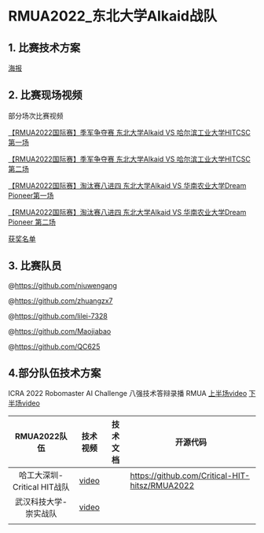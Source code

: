# RMUA2022_东北大学Alkaid战队

## 1. 比赛技术方案

[海报](./RMUA2022东北大学摇光战队海报.pdf)




## 2. 比赛现场视频

部分场次比赛视频

[【RMUA2022国际赛】季军争夺赛 东北大学Alkaid VS 哈尔滨工业大学HITCSC 第一场](https://www.bilibili.com/video/BV1pA4y1Z7a7/?spm_id_from=333.999.0.0&vd_source=b86740d9f2b244ac781ad5f60dd8e818)

[【RMUA2022国际赛】季军争夺赛 东北大学Alkaid VS 哈尔滨工业大学HITCSC 第二场](https://www.bilibili.com/video/BV1gZ4y1b7Cy/?spm_id_from=333.999.0.0&vd_source=b86740d9f2b244ac781ad5f60dd8e818)

[【RMUA2022国际赛】淘汰赛八进四 东北大学Alkaid VS 华南农业大学Dream Pioneer第一场](https://www.bilibili.com/video/BV1ar4y1s7Dg/?spm_id_from=333.999.0.0&vd_source=b86740d9f2b244ac781ad5f60dd8e818)

[【RMUA2022国际赛】淘汰赛八进四 东北大学Alkaid VS 华南农业大学Dream Pioneer 第二场](https://www.bilibili.com/video/BV1eA4y1Z7RL/?spm_id_from=333.999.0.0&vd_source=b86740d9f2b244ac781ad5f60dd8e818)

[获奖名单](https://www.robomaster.com/zh-CN/resource/pages/announcement/1454)

## 3. 比赛队员

@https://github.com/niuwengang  

@https://github.com/zhuangzx7  

@https://github.com/lilei-7328  

@https://github.com/Maojiabao  

@https://github.com/QC625  


## 4.部分队伍技术方案

ICRA 2022 Robomaster AI Challenge 八强技术答辩录播 RMUA     [上半场video](https://www.bilibili.com/video/BV1rA4y1d7MD/?spm_id_from=333.337.search-card.all.click&vd_source=b86740d9f2b244ac781ad5f60dd8e818)    [下半场video](https://www.bilibili.com/video/BV1eY4y1V7uC/?spm_id_from=333.999.0.0)



| RMUA2022队伍 | 技术视频 | 技术文档 | 开源代码 |
|:--:|:--:|:--:|----|
| 哈工大深圳-Critical HIT战队 | [video](https://www.bilibili.com/video/BV1w24y1S7ej/?spm_id_from=333.337.search-card.all.click) |      | https://github.com/Critical-HIT-hitsz/RMUA2022 |
| 武汉科技大学-崇实战队 | [video](https://www.bilibili.com/video/BV1nr4y1V7UN/?spm_id_from=333.337.search-card.all.click&vd_source=b86740d9f2b244ac781ad5f60dd8e818) |      |      |
|              |      |      |      |



